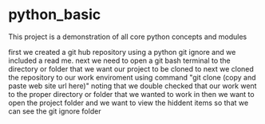 # python_basic
This project is a demonstration of all core python concepts and modules

first we created a git hub repository using a python git ignore and we included a read me.
next we need to open a git bash terminal to the directory or folder that we want our project to be cloned to 
next we cloned the repository to our work enviroment using command "git clone (copy and paste web site url here)" noting that we double checked that our work went to the proper directory or folder that we wanted to work in 
then we want to open the project folder and we want to view the hiddent items so that we can see the git ignore folder

